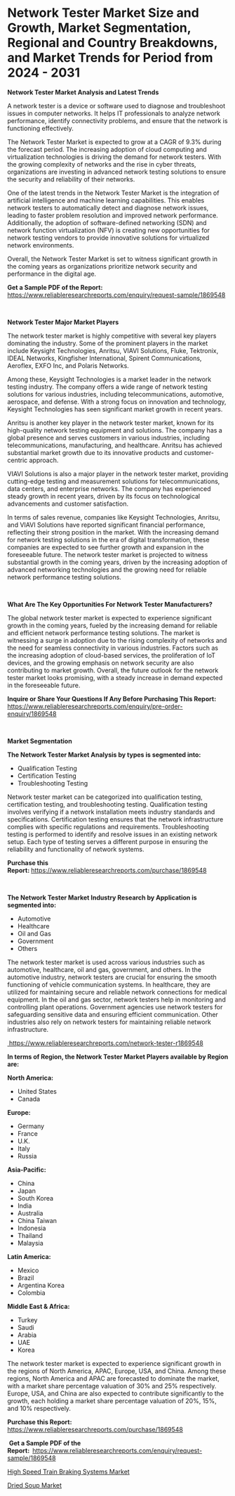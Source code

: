 <p><h1>Network Tester Market Size and Growth, Market Segmentation, Regional and Country Breakdowns, and Market Trends for Period from 2024 -  2031</h1></p><p><strong>Network Tester Market Analysis and Latest Trends</strong></p>
<p><p>A network tester is a device or software used to diagnose and troubleshoot issues in computer networks. It helps IT professionals to analyze network performance, identify connectivity problems, and ensure that the network is functioning effectively.</p><p>The Network Tester Market is expected to grow at a CAGR of 9.3% during the forecast period. The increasing adoption of cloud computing and virtualization technologies is driving the demand for network testers. With the growing complexity of networks and the rise in cyber threats, organizations are investing in advanced network testing solutions to ensure the security and reliability of their networks.</p><p>One of the latest trends in the Network Tester Market is the integration of artificial intelligence and machine learning capabilities. This enables network testers to automatically detect and diagnose network issues, leading to faster problem resolution and improved network performance. Additionally, the adoption of software-defined networking (SDN) and network function virtualization (NFV) is creating new opportunities for network testing vendors to provide innovative solutions for virtualized network environments.</p><p>Overall, the Network Tester Market is set to witness significant growth in the coming years as organizations prioritize network security and performance in the digital age.</p></p>
<p><strong>Get a Sample PDF of the Report:&nbsp;</strong> <a href="https://www.reliableresearchreports.com/enquiry/request-sample/1869548">https://www.reliableresearchreports.com/enquiry/request-sample/1869548</a></p>
<p>&nbsp;</p>
<p><strong>Network Tester Major Market Players</strong></p>
<p><p>The network tester market is highly competitive with several key players dominating the industry. Some of the prominent players in the market include Keysight Technologies, Anritsu, VIAVI Solutions, Fluke, Tektronix, IDEAL Networks, Kingfisher International, Spirent Communications, Aeroflex, EXFO Inc, and Polaris Networks.</p><p>Among these, Keysight Technologies is a market leader in the network testing industry. The company offers a wide range of network testing solutions for various industries, including telecommunications, automotive, aerospace, and defense. With a strong focus on innovation and technology, Keysight Technologies has seen significant market growth in recent years.</p><p>Anritsu is another key player in the network tester market, known for its high-quality network testing equipment and solutions. The company has a global presence and serves customers in various industries, including telecommunications, manufacturing, and healthcare. Anritsu has achieved substantial market growth due to its innovative products and customer-centric approach.</p><p>VIAVI Solutions is also a major player in the network tester market, providing cutting-edge testing and measurement solutions for telecommunications, data centers, and enterprise networks. The company has experienced steady growth in recent years, driven by its focus on technological advancements and customer satisfaction.</p><p>In terms of sales revenue, companies like Keysight Technologies, Anritsu, and VIAVI Solutions have reported significant financial performance, reflecting their strong position in the market. With the increasing demand for network testing solutions in the era of digital transformation, these companies are expected to see further growth and expansion in the foreseeable future. The network tester market is projected to witness substantial growth in the coming years, driven by the increasing adoption of advanced networking technologies and the growing need for reliable network performance testing solutions.</p></p>
<p>&nbsp;</p>
<p><strong>What Are The Key Opportunities For Network Tester Manufacturers?</strong></p>
<p><p>The global network tester market is expected to experience significant growth in the coming years, fueled by the increasing demand for reliable and efficient network performance testing solutions. The market is witnessing a surge in adoption due to the rising complexity of networks and the need for seamless connectivity in various industries. Factors such as the increasing adoption of cloud-based services, the proliferation of IoT devices, and the growing emphasis on network security are also contributing to market growth. Overall, the future outlook for the network tester market looks promising, with a steady increase in demand expected in the foreseeable future.</p></p>
<p><strong>Inquire or Share Your Questions If Any Before Purchasing This Report:</strong> <a href="https://www.reliableresearchreports.com/enquiry/pre-order-enquiry/1869548">https://www.reliableresearchreports.com/enquiry/pre-order-enquiry/1869548</a></p>
<p>&nbsp;</p>
<p><strong>Market Segmentation</strong></p>
<p><strong>The Network Tester Market Analysis by types is segmented into:</strong></p>
<p><ul><li>Qualification Testing</li><li>Certification Testing</li><li>Troubleshooting Testing</li></ul></p>
<p><p>Network tester market can be categorized into qualification testing, certification testing, and troubleshooting testing. Qualification testing involves verifying if a network installation meets industry standards and specifications. Certification testing ensures that the network infrastructure complies with specific regulations and requirements. Troubleshooting testing is performed to identify and resolve issues in an existing network setup. Each type of testing serves a different purpose in ensuring the reliability and functionality of network systems.</p></p>
<p><strong>Purchase this Report:&nbsp;</strong><a href="https://www.reliableresearchreports.com/purchase/1869548">https://www.reliableresearchreports.com/purchase/1869548</a></p>
<p>&nbsp;</p>
<p><strong>The Network Tester Market Industry Research by Application is segmented into:</strong></p>
<p><ul><li>Automotive</li><li>Healthcare</li><li>Oil and Gas</li><li>Government</li><li>Others</li></ul></p>
<p><p>The network tester market is used across various industries such as automotive, healthcare, oil and gas, government, and others. In the automotive industry, network testers are crucial for ensuring the smooth functioning of vehicle communication systems. In healthcare, they are utilized for maintaining secure and reliable network connections for medical equipment. In the oil and gas sector, network testers help in monitoring and controlling plant operations. Government agencies use network testers for safeguarding sensitive data and ensuring efficient communication. Other industries also rely on network testers for maintaining reliable network infrastructure.</p></p>
<p><a href="https://www.reliableresearchreports.com/network-tester-r1869548">&nbsp;https://www.reliableresearchreports.com/network-tester-r1869548</a></p>
<p><strong>In terms of Region, the Network Tester Market Players available by Region are:</strong></p>
<p>
    <p> <strong> North America: </strong>
        <ul>
            <li>United States</li>
            <li>Canada</li>
        </ul>
        </p> 
    <p> <strong> Europe: </strong>
        <ul>
            <li>Germany</li>
            <li>France</li>
            <li>U.K.</li>
            <li>Italy</li>
            <li>Russia</li>
        </ul>
        </p> 
    <p> <strong> Asia-Pacific: </strong>
        <ul>
            <li>China</li>
            <li>Japan</li>
            <li>South Korea</li>
            <li>India</li>
            <li>Australia</li>
            <li>China Taiwan</li>
            <li>Indonesia</li>
            <li>Thailand</li>
            <li>Malaysia</li>
        </ul>
        </p> 
    <p> <strong> Latin America: </strong>
        <ul>
            <li>Mexico</li>
            <li>Brazil</li>
            <li>Argentina Korea</li>
            <li>Colombia</li>
        </ul>
        </p> 
    <p> <strong> Middle East & Africa: </strong>
        <ul>
            <li>Turkey</li>
            <li>Saudi</li>
            <li>Arabia</li>
            <li>UAE</li>
            <li>Korea</li>
        </ul>
    </p>
    </p>
<p><p>The network tester market is expected to experience significant growth in the regions of North America, APAC, Europe, USA, and China. Among these regions, North America and APAC are forecasted to dominate the market, with a market share percentage valuation of 30% and 25% respectively. Europe, USA, and China are also expected to contribute significantly to the growth, each holding a market share percentage valuation of 20%, 15%, and 10% respectively.</p></p>
<p><strong>Purchase this Report: </strong><a href="https://www.reliableresearchreports.com/purchase/1869548">https://www.reliableresearchreports.com/purchase/1869548</a></p>
<p>&nbsp;<strong>Get a Sample PDF of the Report:&nbsp;&nbsp;</strong><a href="https://www.reliableresearchreports.com/enquiry/request-sample/1869548">https://www.reliableresearchreports.com/enquiry/request-sample/1869548</a></p>
<p><strong></strong></p>
<p><p><a href="https://view.publitas.com/reportprime-1/high-speed-train-braking-systems-market-growth-outlook-from-2024-to-2031-and-it-is-projecting-at-14-5-cagr-with-markets-trends-analysis-by-application-regional-outlook-and-revenue/">High Speed Train Braking Systems Market</a></p><p><a href="https://github.com/LitzyGulgowski2023/Market-Research-Report-List-1/blob/main/dried-soup-market.md">Dried Soup Market</a></p></p>